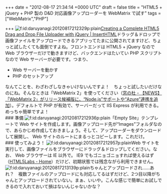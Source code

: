 
+++
date = "2012-08-17 21:34:14 +0000 UTC"
draft = false
title = "HTML5 + jQuery + PHP 製の D&amp;D 対応画像アップローダーを WebMatrix で試す"
tags = ["WebMatrix","PHP"]

+++
<img src="http://cdn-ak.f.st-hatena.com/images/fotolife/d/daruyanagi/20120817/20120817212329.png" alt="f:id:daruyanagi:20120817212329p:plain" title="f:id:daruyanagi:20120817212329p:plain" class="hatena-fotolife"/><a href="http://www.inserthtml.com/2012/08/file-uploader/">Creating a Complete HTML5 Drag and Drop File Uploader with jQuery | InsertHTML</a>ドラッグ＆ドロップで画像ファイルをアップロードできるアプリってたまに公開されてますけど、ちょっと試したくても面倒ですよね。フロントエンドは HTML5 + jQuery なので Web ブラウザーだけで動きますけど、バックエンドはたいてい PHP スクリプトなので Web サーバーが必要です。つまり、

<ul>
<li>Web サーバーを動かす</li>
<li>PHP のセットアップ</li>
</ul>なんてことを、わざわざしなきゃいけないんですよ！　ちょっと試したいだけなのにね。そんなときは「WebMatrix 2」を使ってください（<a href="http://www.forest.impress.co.jp/docs/news/20120608_538907.html">窓の杜 - 【NEWS】「WebMatrix 2」がリリース候補版に、“Node.js”サポートや“Azure”連携を追加</a>）。デフォルトで PHP が有効で、サーバーだって IIS Express が利用できる。めっちゃ簡単ですよ！

<div class="section">
    ### 準備
    <img src="http://cdn-ak.f.st-hatena.com/images/fotolife/d/daruyanagi/20120817/20120817212936.png" alt="f:id:daruyanagi:20120817212936p:plain" title="f:id:daruyanagi:20120817212936p:plain" class="hatena-fotolife"/>「Empty Site」テンプレートで Web サイトを作成します。画像アップロード先が“Images”フォルダなので、あらかじめ作成しておきましょう。そして、アップローダーをダウンロードして展開し、 Web サイトのルートにまるっとコピーします。これだけ。

</div>
<div class="section">
    ### 使ってみよう！
    <img src="http://cdn-ak.f.st-hatena.com/images/fotolife/d/daruyanagi/20120817/20120817212957.png" alt="f:id:daruyanagi:20120817212957p:plain" title="f:id:daruyanagi:20120817212957p:plain" class="hatena-fotolife"/>Web サイトを実行して、画像ファイルをブラウザーにドラッグ＆ドロップしてください。なお、 Web ブラウザーは IE 以外で。 IE9 でもゴニョゴニョすれば使えるはず（<a href="http://html5labs.interoperabilitybridges.com/">HTML5Labs - Home</a>）だけど、初期状態では残念ながら利用できません。<img src="http://cdn-ak.f.st-hatena.com/images/fotolife/d/daruyanagi/20120817/20120817213139.png" alt="f:id:daruyanagi:20120817213139p:plain" title="f:id:daruyanagi:20120817213139p:plain" class="hatena-fotolife"/>ちゃんとアップロードされ……あれ？　複数ファイルのアップロードにも対応してるはずだけど、2つ目以降がちゃんとアップロードされていない。まぁ、いいや。こんな感じで簡単にお試しできるので入れておいて損はないんじゃないかな？

</div>

